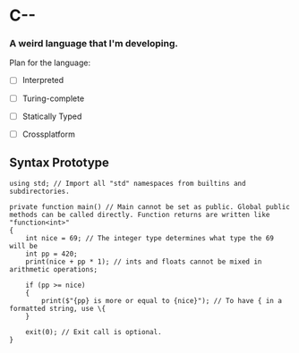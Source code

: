 # C--
### A weird language that I'm developing.

Plan for the language:
- [ ] Interpreted
- [ ] Turing-complete
- [ ] Statically Typed
- [ ] Crossplatform


## Syntax Prototype
```
using std; // Import all "std" namespaces from builtins and subdirectories.

private function main() // Main cannot be set as public. Global public methods can be called directly. Function returns are written like "function<int>"
{
	int nice = 69; // The integer type determines what type the 69 will be
	int pp = 420;
	print(nice + pp * 1); // ints and floats cannot be mixed in arithmetic operations;

	if (pp >= nice)
	{
		print($"{pp} is more or equal to {nice}"); // To have { in a formatted string, use \{
	}

	exit(0); // Exit call is optional.
}
```
